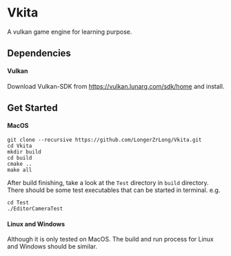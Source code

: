 # Vkita
A vulkan game engine for learning purpose.

## Dependencies
#### Vulkan
Download Vulkan-SDK from https://vulkan.lunarg.com/sdk/home and install.

## Get Started
#### MacOS
```
git clone --recursive https://github.com/LongerZrLong/Vkita.git
cd Vkita
mkdir build
cd build
cmake ..
make all
```

After build finishing, take a look at the `Test` directory in `build` directory. There should be some test executables that can be 
started in terminal. e.g.
```
cd Test
./EditorCameraTest
```

#### Linux and Windows
Although it is only tested on MacOS. The build and run process for Linux and Windows should be similar.
